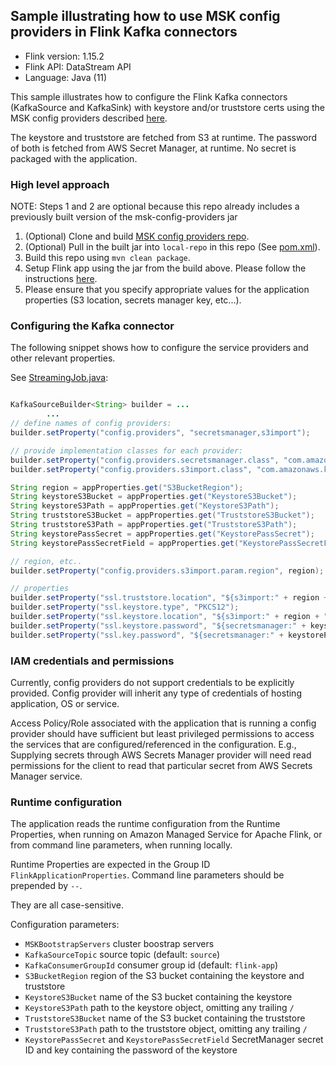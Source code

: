 ## Sample illustrating how to use MSK config providers in Flink Kafka connectors

* Flink version: 1.15.2
* Flink API: DataStream API
* Language: Java (11)

This sample illustrates how to configure the Flink Kafka connectors (KafkaSource and KafkaSink) with keystore and/or truststore certs using the MSK config providers described [here](https://github.com/aws-samples/msk-config-providers).

The keystore and truststore are fetched from S3 at runtime.
The password of both is fetched from AWS Secret Manager, at runtime.
No secret is packaged with the application.

### High level approach

NOTE: Steps 1 and 2 are optional because this repo already includes a previously built version of the msk-config-providers jar

1. (Optional) Clone and build [MSK config providers repo](https://github.com/aws-samples/msk-config-providers).
2. (Optional) Pull in the built jar into `local-repo` in this repo (See [pom.xml](pom.xml)).
3. Build this repo using `mvn clean package`.
4. Setup Flink app using the jar from the build above. Please follow the instructions [here](https://docs.aws.amazon.com/managed-flink/latest/java/getting-started.html).
5. Please ensure that you specify appropriate values for the application properties (S3 location, secrets manager key, etc...).

### Configuring the Kafka connector

The following snippet shows how to configure the service providers and other relevant properties.

See [StreamingJob.java](src/main/java/com/amazonaws/services/msf/StreamingJob.java):

```java

KafkaSourceBuilder<String> builder = ...
        ...
// define names of config providers:
builder.setProperty("config.providers", "secretsmanager,s3import");

// provide implementation classes for each provider:
builder.setProperty("config.providers.secretsmanager.class", "com.amazonaws.kafka.config.providers.SecretsManagerConfigProvider");
builder.setProperty("config.providers.s3import.class", "com.amazonaws.kafka.config.providers.S3ImportConfigProvider");

String region = appProperties.get("S3BucketRegion");
String keystoreS3Bucket = appProperties.get("KeystoreS3Bucket");
String keystoreS3Path = appProperties.get("KeystoreS3Path");
String truststoreS3Bucket = appProperties.get("TruststoreS3Bucket");
String truststoreS3Path = appProperties.get("TruststoreS3Path");
String keystorePassSecret = appProperties.get("KeystorePassSecret");
String keystorePassSecretField = appProperties.get("KeystorePassSecretField");

// region, etc..
builder.setProperty("config.providers.s3import.param.region", region);

// properties
builder.setProperty("ssl.truststore.location", "${s3import:" + region + ":" + truststoreS3Bucket + "/" + truststoreS3Path + "}");
builder.setProperty("ssl.keystore.type", "PKCS12");
builder.setProperty("ssl.keystore.location", "${s3import:" + region + ":" + keystoreS3Bucket + "/" + keystoreS3Path + "}");
builder.setProperty("ssl.keystore.password", "${secretsmanager:" + keystorePassSecret + ":" + keystorePassSecretField + "}");
builder.setProperty("ssl.key.password", "${secretsmanager:" + keystorePassSecret + ":" + keystorePassSecretField + "}");

```

### IAM credentials and permissions

Currently, config providers do not support credentials to be explicitly provided. 
Config provider will inherit any type of credentials of hosting application, OS or service.

Access Policy/Role associated with the application that is running a config provider should have sufficient but least privileged permissions to access the services that are configured/referenced in the configuration. E.g., Supplying secrets through AWS Secrets Manager provider will need read permissions for the client to read that particular secret from AWS Secrets Manager service.

### Runtime configuration

The application reads the runtime configuration from the Runtime Properties, when running on Amazon Managed Service for Apache Flink,
or from command line parameters, when running locally.

Runtime Properties are expected in the Group ID `FlinkApplicationProperties`.
Command line parameters should be prepended by `--`.

They are all case-sensitive.

Configuration parameters:

* `MSKBootstrapServers` cluster boostrap servers
* `KafkaSourceTopic` source topic (default: `source`)
* `KafkaConsumerGroupId` consumer group id (default: `flink-app`)
* `S3BucketRegion` region of the S3 bucket containing the keystore and truststore
* `KeystoreS3Bucket` name of the S3 bucket containing the keystore
* `KeystoreS3Path` path to the keystore object, omitting any trailing `/` 
* `TruststoreS3Bucket` name of the S3 bucket containing the truststore
* `TruststoreS3Path` path to the truststore object, omitting any trailing `/` 
* `KeystorePassSecret` and `KeystorePassSecretField` SecretManager secret ID and key containing the password of the keystore
